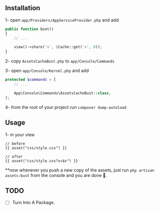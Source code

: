 ## Installation
1- open `app/Providers/AppServiceProvider.php` and add

```php
public function boot()
{
    // ...

    view()->share('v', \Cache::get('v', 0));
}
```

2- copy `AssetsCacheBust.php` to `app/Console/Commands`

3- open `app/Console/Kernel.php` and add

```php
protected $commands = [
    // ...

    App\Console\Commands\AssetsCacheBust::class,
];
```

4- from the root of your project run `composer dump-autoload`


## Usage
1- in your view

```blade
// before
{{ asset("css/style.css") }}

// after
{{ asset("css/style.css?v=$v") }}
```

**now whenever you push a new copy of the assets, just run `php artisan assets:bust` from the console and you are done 💯.

## TODO

* [ ] Turn Into A Package.
